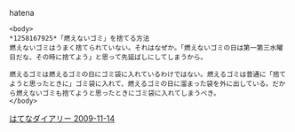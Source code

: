 
hatena

```
<body>
*1258167925*「燃えないゴミ」を捨てる方法
燃えないゴミはうまく捨てられていない。それはなぜか。「燃えないゴミの日は第一第三水曜日だな、その時に捨てよう」と思って先延ばしにしてしまうから。

燃えるゴミは燃えるゴミの日にゴミ袋に入れているわけではない。燃えるゴミは普通に「捨てようと思ったときに」ゴミ袋に入れて、燃えるゴミの日に溜まった袋を外に出している。だから燃えないゴミも捨てようと思ったときにゴミ袋に入れてしまうべき。
</body>
```


[はてなダイアリー 2009-11-14](https://nishiohirokazu.hatenadiary.org/archive/2009/11/14)
